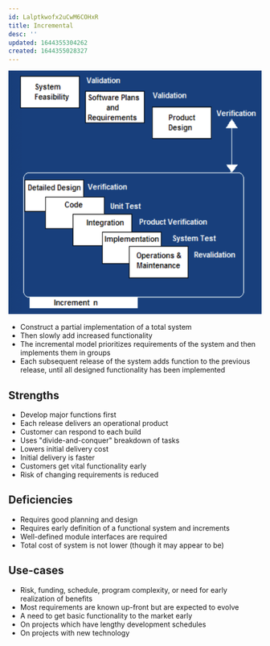 ```yaml
---
id: Lalptkwofx2uCwM6COHxR
title: Incremental
desc: ''
updated: 1644355304262
created: 1644355028327
---
```


![](/assets/images/2022-02-08-14-17-19.png)
- Construct a partial implementation of a total system
- Then slowly add increased functionality
- The incremental model prioritizes requirements of the system and then implements them in groups
- Each subsequent release of the system adds function to the previous release, until all designed functionality has been implemented
## Strengths
- Develop major functions first
- Each release delivers an operational product
- Customer can respond to each build
- Uses "divide-and-conquer" breakdown of tasks
- Lowers initial delivery cost
- Initial delivery is faster
- Customers get vital functionality early
- Risk of changing requirements is reduced
## Deficiencies
- Requires good planning and design
- Requires early definition of a functional system and increments
- Well-defined module interfaces are required
- Total cost of system is not lower (though it may appear to be)
## Use-cases
- Risk, funding, schedule, program complexity, or need for early realization of benefits
- Most requirements are known up-front but are expected to evolve
- A need to get basic functionality to the market early
- On projects which have lengthy development schedules
- On projects with new technology